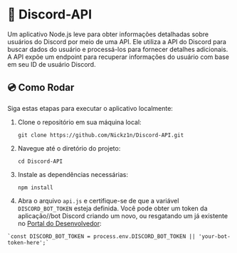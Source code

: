 # 👾 Discord-API 
Um aplicativo Node.js leve para obter informações detalhadas sobre usuários do Discord por meio de uma API. Ele utiliza a API do Discord para buscar dados do usuário e processá-los para fornecer detalhes adicionais. A API expõe um endpoint para recuperar informações do usuário com base em seu ID de usuário Discord.

## 💿 Como Rodar 
Siga estas etapas para executar o aplicativo localmente:
  1. Clone o repositório em sua máquina local:

     `git clone https://github.com/Nickz1n/Discord-API.git`
     
  2. Navegue até o diretório do projeto:

     `cd Discord-API`

  3. Instale as dependências necessárias:

     `npm install`
  
  4. Abra o arquivo `api.js` e certifique-se de que a variável `DISCORD_BOT_TOKEN` esteja definida. Você pode obter um token da aplicação//bot Discord criando um novo, ou resgatando um já existente no [Portal do Desenvolvedor](https://discord.com/developers/applications):

    `const DISCORD_BOT_TOKEN = process.env.DISCORD_BOT_TOKEN || 'your-bot-token-here';`
